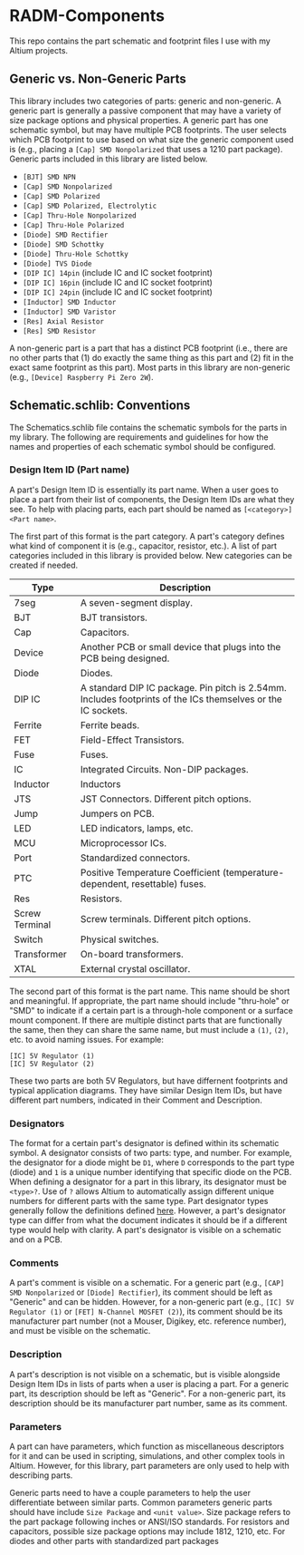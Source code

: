 # RADM-Components
This repo contains the part schematic and footprint files I use with my Altium projects.

## Generic vs. Non-Generic Parts
This library includes two categories of parts: generic and non-generic. A generic part is generally a passive component that may have a variety of size package options and physical properties. A generic part has one schematic symbol, but may have multiple PCB footprints. The user selects which PCB footprint to use based on what size the generic component used is (e.g., placing a `[Cap] SMD Nonpolarized` that uses a 1210 part package). Generic parts included in this library are listed below.

- `[BJT] SMD NPN`
- `[Cap] SMD Nonpolarized`
- `[Cap] SMD Polarized`
- `[Cap] SMD Polarized, Electrolytic`
- `[Cap] Thru-Hole Nonpolarized`
- `[Cap] Thru-Hole Polarized`
- `[Diode] SMD Rectifier`
- `[Diode] SMD Schottky`
- `[Diode] Thru-Hole Schottky`
- `[Diode] TVS Diode`
- `[DIP IC] 14pin` (include IC and IC socket footprint)
- `[DIP IC] 16pin` (include IC and IC socket footprint)
- `[DIP IC] 24pin` (include IC and IC socket footprint)
- `[Inductor] SMD Inductor`
- `[Inductor] SMD Varistor`
- `[Res] Axial Resistor`
- `[Res] SMD Resistor`

A non-generic part is a part that has a distinct PCB footprint (i.e., there are no other parts that (1) do exactly the same thing as this part and (2) fit in the exact same footprint as this part). Most parts in this library are non-generic (e.g., `[Device] Raspberry Pi Zero 2W`).

## Schematic.schlib: Conventions
The Schematics.schlib file contains the schematic symbols for the parts in my library. The following are requirements and guidelines for how the names and properties of each schematic symbol should be configured.

### Design Item ID (Part name)
A part's Design Item ID is essentially its part name. When a user goes to place a part from their list of components, the Design Item IDs are what they see. To help with placing parts, each part should be named as `[<category>] <Part name>`. 

The first part of this format is the part category. A part's category defines what kind of component it is (e.g., capacitor, resistor, etc.). A list of part categories included in this library is provided below. New categories can be created if needed.

| Type | Description |
|------|-------------|
|7seg  |A seven-segment display.|
|BJT   |BJT transistors.|
|Cap   |Capacitors.     |
|Device|Another PCB or small device that plugs into the PCB being designed.|
|Diode |Diodes.|
|DIP IC|A standard DIP IC package. Pin pitch is 2.54mm. Includes footprints of the ICs themselves or the IC sockets.|
|Ferrite|Ferrite beads.|
|FET   |Field-Effect Transistors.|
|Fuse  |Fuses.|
|IC    |Integrated Circuits. Non-DIP packages.|
|Inductor |Inductors|
|JTS   |JST Connectors. Different pitch options.|
|Jump  |Jumpers on PCB.|
|LED   |LED indicators, lamps, etc.|
|MCU   |Microprocessor ICs.
|Port  |Standardized connectors.|
|PTC   |Positive Temperature Coefficient (temperature-dependent, resettable) fuses.|
|Res   |Resistors.|
|Screw Terminal |Screw terminals. Different pitch options.|
|Switch |Physical switches.|
|Transformer | On-board transformers.|
|XTAL  | External crystal oscillator.|


The second part of this format is the part name. This name should be short and meaningful. If appropriate, the part name should include "thru-hole" or "SMD" to indicate if a certain part is a through-hole component or a surface mount component. If there are multiple distinct parts that are functionally the same, then they can share the same name, but must include a `(1)`, `(2)`, etc. to avoid naming issues. For example:

`[IC] 5V Regulator (1)`\
`[IC] 5V Regulator (2)`

These two parts are both 5V Regulators, but have differnent footprints and typical application diagrams. They have similar Design Item IDs, but have different part numbers, indicated in their Comment and Description.

### Designators
The format for a certain part's designator is defined within its schematic symbol. A designator consists of two parts: type, and number. For example, the designator for a diode might be `D1`, where  `D` corresponds to the part type (diode) and `1` is a unique number identifying that specific diode on the PCB. When defining a designator for a part in this library, its designator must be `<type>?`. Use of `?` allows Altium to automatically assign different unique numbers for different parts with the same type. Part designator types generally follow the definitions defined [here](https://en.wikipedia.org/wiki/Reference_designator). However, a part's designator type can differ from what the document indicates it should be if a different type would help with clarity. A part's designator is visible on a schematic and on a PCB.

### Comments
A part's comment is visible on a schematic. For a generic part (e.g., `[CAP] SMD Nonpolarized` or `[Diode] Rectifier`), its comment should be left as "Generic" and can be hidden. However, for a non-generic part (e.g., `[IC] 5V Regulator (1)` or `[FET] N-Channel MOSFET (2)`), its comment should be its manufacturer part number (not a Mouser, Digikey, etc. reference number), and must be visible on the schematic.

### Description
A part's description is not visible on a schematic, but is visible alongside Design Item IDs in lists of parts when a user is placing a part. For a generic part, its description should be left as "Generic". For a non-generic part, its description should be its manufacturer part number, same as its comment.

### Parameters
A part can have parameters, which function as miscellaneous descriptors for it and can be used in scripting, simulations, and other complex tools in Altium. However, for this library, part parameters are only used to help with describing parts.

Generic parts need to have a couple parameters to help the user differentiate between similar parts. Common parameters generic parts should have include `Size Package` and `<unit value>`. Size package refers to the part package following inches or ANSI/ISO standards. For resistors and capacitors, possible size package options may include 1812, 1210, etc. For diodes and other parts with standardized part packages
